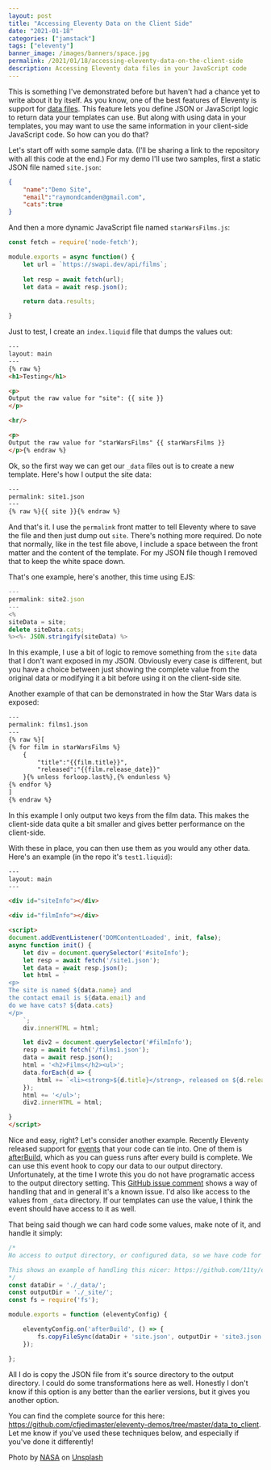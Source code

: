 ```yaml
---
layout: post
title: "Accessing Eleventy Data on the Client Side"
date: "2021-01-18"
categories: ["jamstack"]
tags: ["eleventy"]
banner_image: /images/banners/space.jpg
permalink: /2021/01/18/accessing-eleventy-data-on-the-client-side
description: Accessing Eleventy data files in your JavaScript code
---
```


This is something I've demonstrated before but haven't had a chance yet to write about it by itself. As you know, one of the best features of Eleventy is support for [data files](https://www.11ty.dev/docs/data/). This feature lets you define JSON or JavaScript logic to return data your templates can use. But along with using data in your templates, you may want to use the same information in your client-side JavaScript code. So how can you do that?

Let's start off with some sample data. (I'll be sharing a link to the repository with all this code at the end.) For my demo I'll use two samples, first a static JSON file named `site.json`:

```json
{
	"name":"Demo Site",
	"email":"raymondcamden@gmail.com",
	"cats":true
}
```

And then a more dynamic JavaScript file named `starWarsFilms.js`:

```js
const fetch = require('node-fetch');

module.exports = async function() {
	let url = `https://swapi.dev/api/films`;
	
	let resp = await fetch(url);
	let data = await resp.json();

	return data.results;

}
```

Just to test, I create an `index.liquid` file that dumps the values out:

```html
---
layout: main
---
{% raw %}
<h1>Testing</h1>

<p>
Output the raw value for "site": {{ site }}
</p>

<hr/>

<p>
Output the raw value for "starWarsFilms" {{ starWarsFilms }}
</p>{% endraw %}
```

Ok, so the first way we can get our `_data` files out is to create a new template. Here's how I output the site data:

```html
---
permalink: site1.json
---
{% raw %}{{ site }}{% endraw %}
```

And that's it. I use the `permalink` front matter to tell Eleventy where to save the file and then just dump out `site`. There's nothing more required. Do note that normally, like in the test file above, I include a space between the front matter and the content of the template. For my JSON file though I removed that to keep the white space down.

That's one example, here's another, this time using EJS:

```js
---
permalink: site2.json
---
<%
siteData = site;
delete siteData.cats;
%><%- JSON.stringify(siteData) %>
```

In this example, I use a bit of logic to remove something from the `site` data that I don't want exposed in my JSON. Obviously every case is different, but you have a choice between just showing the complete value from the original data or modifying it a bit before using it on the client-side site.

Another example of that can be demonstrated in how the Star Wars data is exposed:

```html
---
permalink: films1.json
---
{% raw %}[
{% for film in starWarsFilms %}
	{
		"title":"{{film.title}}",
		"released":"{{film.release_date}}"
	}{% unless forloop.last%},{% endunless %}	
{% endfor %}
]
{% endraw %}
```

In this example I only output two keys from the film data. This makes the client-side data quite a bit smaller and gives better performance on the client-side. 

With these in place, you can then use them as you would any other data. Here's an example (in the repo it's `test1.liquid`):

```html
---
layout: main
---

<div id="siteInfo"></div>

<div id="filmInfo"></div>

<script>
document.addEventListener('DOMContentLoaded', init, false);
async function init() {
	let div = document.querySelector('#siteInfo');
	let resp = await fetch('/site1.json');
	let data = await resp.json();
	let html = `
<p>
The site is named ${data.name} and 
the contact email is ${data.email} and
do we have cats? ${data.cats}
</p>
	`;
	div.innerHTML = html;

	let div2 = document.querySelector('#filmInfo');
	resp = await fetch('/films1.json');
	data = await resp.json();
	html = '<h2>Films</h2><ul>';
	data.forEach(d => {
		html += `<li><strong>${d.title}</strong>, released on ${d.released}.</li>`;
	});
	html += '</ul>';
	div2.innerHTML = html;

}
</script>
```

Nice and easy, right? Let's consider another example. Recently Eleventy released support for [events](https://www.11ty.dev/docs/events/) that your code can tie into. One of them is [afterBuild](https://www.11ty.dev/docs/events/#afterbuild), which as you can guess runs after every build is complete. We can use this event hook to copy our data to our output directory. Unfortunately, at the time I wrote this you do not have programatic access to the output directory setting. This [GitHub issue comment](https://github.com/11ty/eleventy/pull/1143#issuecomment-687192877) shows a way of handling that and in general it's a known issue. I'd also like access to the values from `_data` directory. If our templates can use the value, I think the event should have access to it as well. 

That being said though we can hard code some values, make note of it, and handle it simply:

```js
/*
No access to output directory, or configured data, so we have code for now.

This shows an example of handling this nicer: https://github.com/11ty/eleventy/pull/1143#issuecomment-687192877
*/
const dataDir = './_data/';
const outputDir = './_site/';
const fs = require('fs');

module.exports = function (eleventyConfig) {

	eleventyConfig.on('afterBuild', () => {
		fs.copyFileSync(dataDir + 'site.json', outputDir + 'site3.json');	
	});

};
```

All I do is copy the JSON file from it's source directory to the output directory. I could do some transformations here as well. Honestly I don't know if this option is any better than the earlier versions, but it gives you another option.

You can find the complete source for this here: <https://github.com/cfjedimaster/eleventy-demos/tree/master/data_to_client>. Let me know if you've used these techniques below, and especially if you've done it differently!

<span>Photo by <a href="https://unsplash.com/@nasa?utm_source=unsplash&amp;utm_medium=referral&amp;utm_content=creditCopyText">NASA</a> on <a href="https://unsplash.com/s/photos/data?utm_source=unsplash&amp;utm_medium=referral&amp;utm_content=creditCopyText">Unsplash</a></span>